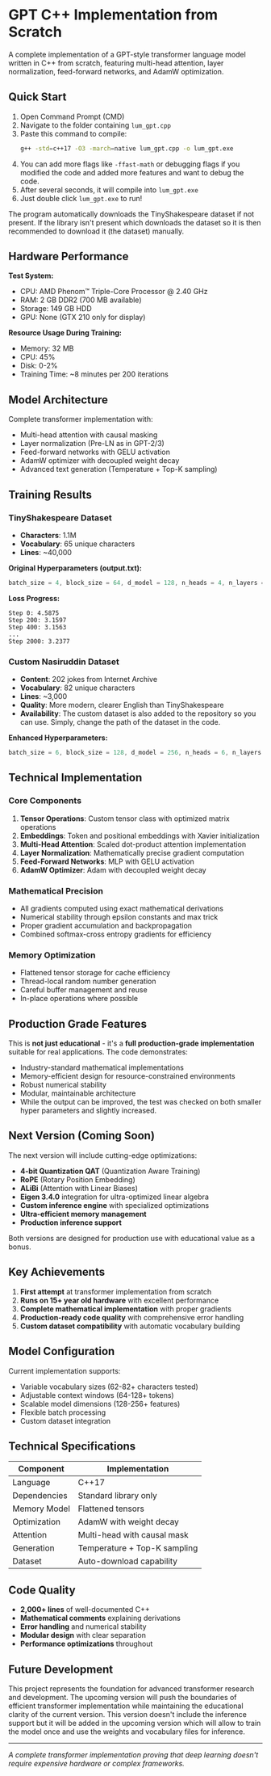 # GPT C++ Implementation from Scratch

A complete implementation of a GPT-style transformer language model written in C++ from scratch, featuring multi-head attention, layer normalization, feed-forward networks, and AdamW optimization.

## Quick Start

1. Open Command Prompt (CMD)
2. Navigate to the folder containing `lum_gpt.cpp`
3. Paste this command to compile:
   ```bash
   g++ -std=c++17 -O3 -march=native lum_gpt.cpp -o lum_gpt.exe
   ```
4. You can add more flags like `-ffast-math` or debugging flags if you modified the code and added more features and want to debug the code.
5. After several seconds, it will compile into `lum_gpt.exe`
6. Just double click `lum_gpt.exe` to run!

The program automatically downloads the TinyShakespeare dataset if not present. If the library isn't present which downloads the dataset so it is then recommended to download it (the dataset) manually.

## Hardware Performance

**Test System:**
- CPU: AMD Phenom™ Triple-Core Processor @ 2.40 GHz
- RAM: 2 GB DDR2 (700 MB available)
- Storage: 149 GB HDD
- GPU: None (GTX 210 only for display)

**Resource Usage During Training:**
- Memory: 32 MB
- CPU: 45%
- Disk: 0-2%
- Training Time: ~8 minutes per 200 iterations

## Model Architecture

Complete transformer implementation with:
- Multi-head attention with causal masking
- Layer normalization (Pre-LN as in GPT-2/3)
- Feed-forward networks with GELU activation
- AdamW optimizer with decoupled weight decay
- Advanced text generation (Temperature + Top-K sampling)

## Training Results

### TinyShakespeare Dataset
- **Characters**: 1.1M
- **Vocabulary**: 65 unique characters
- **Lines**: ~40,000

**Original Hyperparameters (output.txt):**
```cpp
batch_size = 4, block_size = 64, d_model = 128, n_heads = 4, n_layers = 4
```

**Loss Progress:**
```
Step 0: 4.5875
Step 200: 3.1597
Step 400: 3.1563
...
Step 2000: 3.2377
```

### Custom Nasiruddin Dataset
- **Content**: 202 jokes from Internet Archive
- **Vocabulary**: 82 unique characters  
- **Lines**: ~3,000
- **Quality**: More modern, clearer English than TinyShakespeare
- **Availability**: The custom dataset is also added to the repository so you can use. Simply, change the path of the dataset in the code.

**Enhanced Hyperparameters:**
```cpp
batch_size = 6, block_size = 128, d_model = 256, n_heads = 6, n_layers = 6
```

## Technical Implementation

### Core Components
1. **Tensor Operations**: Custom tensor class with optimized matrix operations
2. **Embeddings**: Token and positional embeddings with Xavier initialization
3. **Multi-Head Attention**: Scaled dot-product attention implementation
4. **Layer Normalization**: Mathematically precise gradient computation
5. **Feed-Forward Networks**: MLP with GELU activation
6. **AdamW Optimizer**: Adam with decoupled weight decay

### Mathematical Precision
- All gradients computed using exact mathematical derivations
- Numerical stability through epsilon constants and max trick
- Proper gradient accumulation and backpropagation
- Combined softmax-cross entropy gradients for efficiency

### Memory Optimization
- Flattened tensor storage for cache efficiency
- Thread-local random number generation
- Careful buffer management and reuse
- In-place operations where possible

## Production Grade Features

This is **not just educational** - it's a **full production-grade implementation** suitable for real applications. The code demonstrates:
- Industry-standard mathematical implementations
- Memory-efficient design for resource-constrained environments
- Robust numerical stability
- Modular, maintainable architecture
- While the output can be improved, the test was checked on both smaller hyper parameters and slightly increased.

## Next Version (Coming Soon)

The next version will include cutting-edge optimizations:
- **4-bit Quantization QAT** (Quantization Aware Training)
- **RoPE** (Rotary Position Embedding)
- **ALiBi** (Attention with Linear Biases)
- **Eigen 3.4.0** integration for ultra-optimized linear algebra
- **Custom inference engine** with specialized optimizations
- **Ultra-efficient memory management**
- **Production inference support**

Both versions are designed for production use with educational value as a bonus.

## Key Achievements

1. **First attempt** at transformer implementation from scratch
2. **Runs on 15+ year old hardware** with excellent performance
3. **Complete mathematical implementation** with proper gradients
4. **Production-ready code quality** with comprehensive error handling
5. **Custom dataset compatibility** with automatic vocabulary building

## Model Configuration

Current implementation supports:
- Variable vocabulary sizes (62-82+ characters tested)
- Adjustable context windows (64-128+ tokens)
- Scalable model dimensions (128-256+ features)
- Flexible batch processing
- Custom dataset integration

## Technical Specifications

| Component | Implementation |
|-----------|----------------|
| Language | C++17 |
| Dependencies | Standard library only |
| Memory Model | Flattened tensors |
| Optimization | AdamW with weight decay |
| Attention | Multi-head with causal mask |
| Generation | Temperature + Top-K sampling |
| Dataset | Auto-download capability |

## Code Quality

- **2,000+ lines** of well-documented C++
- **Mathematical comments** explaining derivations
- **Error handling** and numerical stability
- **Modular design** with clear separation
- **Performance optimizations** throughout

## Future Development

This project represents the foundation for advanced transformer research and development. The upcoming version will push the boundaries of efficient transformer implementation while maintaining the educational clarity of the current version. This version doesn't include the inference support but it will be added in the upcoming version which will allow to train the model once and use the weights and vocabulary files for inference.

---

*A complete transformer implementation proving that deep learning doesn't require expensive hardware or complex frameworks.*
